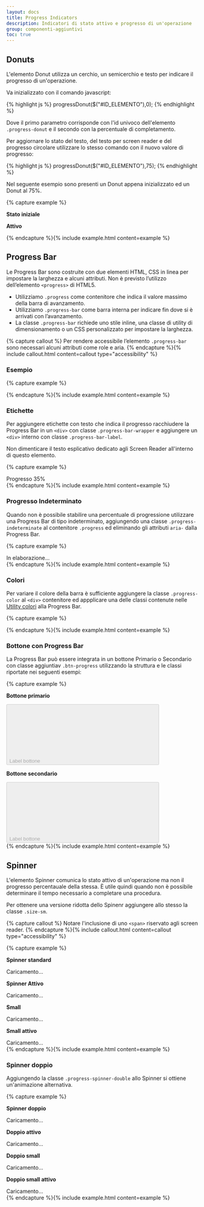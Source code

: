 ```yaml
---
layout: docs
title: Progress Indicators
description: Indicatori di stato attivo e progresso di un'operazione
group: componenti-aggiuntivi
toc: true
---
```


<script>
	//attiva donuts
	document.addEventListener("DOMContentLoaded", function() {
		progressDonut($("#DonutProgress1"),0);
		progressDonut($("#DonutProgress2"),75);
	})
</script>

## Donuts

L'elemento Donut utilizza un cerchio, un semicerchio e testo per indicare il progresso di un'operazione.

Va inizializzato con il comando javascript:

{% highlight js %}
  progressDonut($("#ID_ELEMENTO"),0);
{% endhighlight %}

Dove il primo parametro corrisponde con l'id univoco dell'elemento `.progress-donut` e il secondo con la percentuale di completamento.

Per aggiornare lo stato del testo, del testo per screen reader e del progresso circolare utilizzare lo stesso comando con il nuovo valore di progresso:

{% highlight js %}
  progressDonut($("#ID_ELEMENTO"),75);
{% endhighlight %}

Nel seguente esempio sono presenti un Donut appena inizializzato ed un Donut al 75%.

{% capture example %}
<div class="container">
	<div class="row">
		<div class="col-12 col-sm-6">
			<p><strong>Stato iniziale</strong></p>
			<div class="progress-donut-wrapper">
				<div id="DonutProgress1" class="progress-donut"></div>
				<span class="sr-only"></span>
			</div>
		</div>
		<div class="col-12 col-sm-6">
			<p><strong>Attivo</strong></p>
			<div class="progress-donut-wrapper">
				<div id="DonutProgress2" class="progress-donut"></div>
				<span class="sr-only"></span>
			</div>
		</div>
	</div>
</div>
{% endcapture %}{% include example.html content=example %}

## Progress Bar

Le Progress Bar sono costruite con due elementi HTML, CSS in linea per impostare la larghezza e alcuni attributi. Non è previsto l’utilizzo dell’elemento `<progress>` di HTML5.

- Utilizziamo `.progress` come contenitore che indica il valore massimo della barra di avanzamento.
- Utilizziamo `.progress-bar` come barra interna per indicare fin dove si è arrivati con l’avanzamento.
- La classe `.progress-bar` richiede uno stile inline, una classe di utility di dimensionamento o un CSS personalizzato per impostare la larghezza.

{% capture callout %}
Per rendere accessibile l’elemento `.progress-bar` sono necessari alcuni attributi come role e aria.
{% endcapture %}{% include callout.html content=callout type="accessibility" %}

### Esempio

{% capture example %}
<div class="progress">
	<div class="progress-bar" role="progressbar" style="width: 50%" aria-valuenow="50" aria-valuemin="0" aria-valuemax="100"></div>
</div>
{% endcapture %}{% include example.html content=example %}

### Etichette

Per aggiungere etichette con testo che indica il progresso racchiudere la Progress Bar in un `<div>` con classe `.progress-bar-wrapper` e aggiungere un `<div>` interno con classe `.progress-bar-label`.

Non dimenticare il testo esplicativo dedicato agli Screen Reader all'interno di questo elemento.  

{% capture example %}
<div class="progress-bar-wrapper">
	<div class="progress-bar-label"><span class="sr-only">Progresso </span>35%</div>
	<div class="progress">
		<div class="progress-bar" role="progressbar" style="width: 50%" aria-valuenow="50" aria-valuemin="0" aria-valuemax="100"></div>
	</div>
</div>
{% endcapture %}{% include example.html content=example %}

### Progresso Indeterminato

Quando non è possibile stabilire una percentuale di progressione utilizzare una Progress Bar di tipo indeterminato, aggiungendo una classe `.progress-indeterminate` al contenitore `.progress` ed eliminando gli attributi `aria-` dalla Progress Bar.

{% capture example %}
<div class="progress progress-indeterminate">
	<span class="sr-only">In elaborazione...</span>
	<div class="progress-bar" role="progressbar"></div>
</div>
{% endcapture %}{% include example.html content=example %}

### Colori

Per variare il colore della barra è sufficiente aggiungere la classe `.progress-color` al `<div>` contenitore ed appplicare una delle classi contenute nelle <a href="{{ site.baseurl }}/docs/utilities/colori/#colore-di-sfondo">Utility colori</a> alla Progress Bar.

{% capture example %}
<div class="progress progress-color">
	<div class="progress-bar bg-success" role="progressbar" style="width: 25%" aria-valuenow="25" aria-valuemin="0" aria-valuemax="100"></div>
</div>
<div class="progress progress-color">
	<div class="progress-bar bg-info" role="progressbar" style="width: 33%" aria-valuenow="33" aria-valuemin="0" aria-valuemax="100"></div>
</div>
<div class="progress progress-color">
	<div class="progress-bar bg-warning" role="progressbar" style="width: 50%" aria-valuenow="50" aria-valuemin="0" aria-valuemax="100"></div>
</div>
<div class="progress progress-color">
	<div class="progress-bar bg-danger" role="progressbar" style="width: 66%" aria-valuenow="66" aria-valuemin="0" aria-valuemax="100"></div>
</div>
{% endcapture %}{% include example.html content=example %}

### Bottone con Progress Bar

La Progress Bar può essere integrata in un bottone Primario o Secondario con classe aggiuntiav `.btn-progress` utilizzando la struttura e le classi riportate nei seguenti esempi:

{% capture example %}

<div class="container">
	<div class="row">
		<div class="col-12 col-sm-6">
			<p><strong>Bottone primario</strong></p>
			<button type="button" class="btn btn-primary btn-progress disabled" disabled>
			Label bottone <svg class="icon icon-light"><use xlink:href="{{ site.baseurl }}/dist/svg/sprite.svg#it-github"></use></svg>
			<span class="progress">
				<span class="progress-bar" role="progressbar" style="width: 50%" aria-valuenow="50" aria-valuemin="0" aria-valuemax="100"></span>
			</span>
			</button>
		</div>
		<div class="col-12 col-sm-6">
			<p><strong>Bottone secondario</strong></p>
			<button type="button" class="btn btn-secondary btn-progress disabled" disabled>
			Label bottone <svg class="icon icon-light"><use xlink:href="{{ site.baseurl }}/dist/svg/sprite.svg#it-github"></use></svg>
			<span class="progress">
				<span class="progress-bar" role="progressbar" style="width: 50%" aria-valuenow="50" aria-valuemin="0" aria-valuemax="100"></span>
			</span>
			</button>
		</div>
	</div>
</div>
{% endcapture %}{% include example.html content=example %}

## Spinner

L'elemento Spinner comunica lo stato attivo di un'operazione ma non il progresso percentauale della stessa. È utile quindi quando non è possibile determinare il tempo necessario a completare una procedura.

Per ottenere una versione ridotta dello Spinenr aggiungere allo stesso la classe `.size-sm`.

{% capture callout %}
Notare l'inclusione di uno `<span>` riservato agli screen reader.
{% endcapture %}{% include callout.html content=callout type="accessibility" %}

{% capture example %}
<div class="container">
	<div class="row">
		<div class="col-6 col-lg-3">
			<p class="mb-3"><strong>Spinner standard</strong></p>
			<div class="progress-spinner">
				<span class="sr-only">Caricamento...</span>
			</div>
		</div>
		<div class="col-6 col-lg-3">
			<p class="mb-3"><strong>Spinner Attivo</strong></p>
			<div class="progress-spinner progress-spinner-active">
				<span class="sr-only">Caricamento...</span>
			</div>
		</div>
		<div class="col-6 col-lg-3 mt-3 mt-lg-0">
			<p class="mb-3"><strong>Small</strong></p>
			<div class="progress-spinner size-sm">
				<span class="sr-only">Caricamento...</span>
			</div>
		</div>
		<div class="col-6 col-lg-3 mt-3 mt-lg-0">
			<p class="mb-3"><strong>Small attivo</strong></p>
			<div class="progress-spinner progress-spinner-active size-sm">
				<span class="sr-only">Caricamento...</span>
			</div>
		</div>
	</div>
</div>
{% endcapture %}{% include example.html content=example %}

### Spinner doppio

Aggiungendo la classe `.progress-spinner-double` allo Spinner si ottiene un'animazione alternativa.

{% capture example %}
<div class="container">
	<div class="row">
		<div class="col-6 col-lg-3">
			<p class="mb-3"><strong>Spinner doppio</strong></p>
			<div class="progress-spinner progress-spinner-double">
				<div class="progress-spinner-inner"></div>
				<div class="progress-spinner-inner"></div>
				<span class="sr-only">Caricamento...</span>
			</div>
		</div>
		<div class="col-6 col-lg-3">
			<p class="mb-3"><strong>Doppio attivo</strong></p>
			<div class="progress-spinner progress-spinner-double progress-spinner-active">
				<div class="progress-spinner-inner"></div>
				<div class="progress-spinner-inner"></div>
				<span class="sr-only">Caricamento...</span>
			</div>
		</div>
		<div class="col-6 col-lg-3 mt-3 mt-lg-0">
			<p class="mb-3"><strong>Doppio small</strong></p>
			<div class="progress-spinner progress-spinner-double size-sm">
				<div class="progress-spinner-inner"></div>
				<div class="progress-spinner-inner"></div>
				<span class="sr-only">Caricamento...</span>
			</div>
		</div>
		<div class="col-6 col-lg-3 mt-3 mt-lg-0">
			<p class="mb-3"><strong>Doppio small attivo</strong></p>
			<div class="progress-spinner progress-spinner-double size-sm progress-spinner-active">
				<div class="progress-spinner-inner"></div>
				<div class="progress-spinner-inner"></div>
				<span class="sr-only">Caricamento...</span>
			</div>
		</div>
	</div>
</div>
{% endcapture %}{% include example.html content=example %}